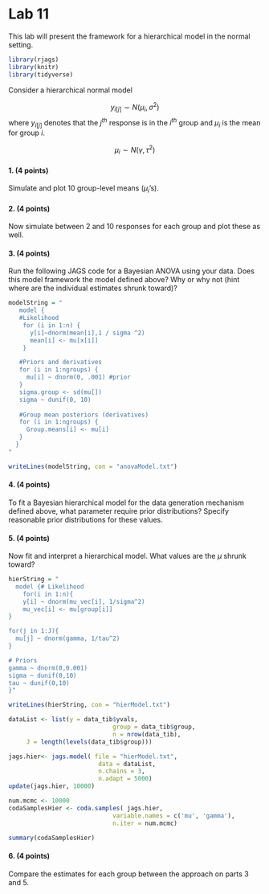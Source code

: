 # Lab 11

This lab will present the
framework for a hierarchical model in the normal setting. 

``` r
library(rjags)
library(knitr)
library(tidyverse)
```


Consider a hierarchical normal model

$$y_{i[j]} \sim N(\mu_i, \sigma^2)$$ where $y_{i[j]}$ denotes that the
$j^{th}$ response is in the $i^{th}$ group and $\mu_i$ is the mean for
group $i$.

$$\mu_i \sim N(\gamma, \tau^2)$$

#### 1. (4 points)

Simulate and plot 10 group-level means ($\mu_{i}$’s).

#### 2. (4 points)

Now simulate between 2 and 10 responses for each group and plot these as
well.

#### 3. (4 points)

Run the following JAGS code for a Bayesian ANOVA using your data. Does
this model framework the model defined above? Why or why not (hint where
are the individual estimates shrunk toward)?

``` r
modelString = "
   model {
   #Likelihood
    for (i in 1:n) {
      y[i]~dnorm(mean[i],1 / sigma ^2)
      mean[i] <- mu[x[i]]
    }

   #Priors and derivatives
   for (i in 1:ngroups) {
     mu[i] ~ dnorm(0, .001) #prior
   }
   sigma.group <- sd(mu[])
   sigma ~ dunif(0, 10)
 
   #Group mean posteriors (derivatives)
   for (i in 1:ngroups) {
     Group.means[i] <- mu[i]
   }
  }
"

writeLines(modelString, con = "anovaModel.txt")
```

#### 4. (4 points)

To fit a Bayesian hierarchical model for the data generation mechanism
defined above, what parameter require prior distributions? Specify
reasonable prior distributions for these values.

#### 5. (4 points)

Now fit and interpret a hierarchical model. What values are the $\mu$
shrunk toward?

``` r
hierString = "
  model {# Likelihood
    for(i in 1:n){
    y[i] ~ dnorm(mu_vec[i], 1/sigma^2)
    mu_vec[i] <- mu[group[i]]
}

for(j in 1:J){
  mu[j] ~ dnorm(gamma, 1/tau^2)
}

# Priors
gamma ~ dnorm(0,0.001)
sigma ~ dunif(0,10)
tau ~ dunif(0,10)
}"

writeLines(hierString, con = "hierModel.txt")

dataList <- list(y = data_tib$yvals, 
                             group = data_tib$group, 
                             n = nrow(data_tib),
     J = length(levels(data_tib$group)))

jags.hier<- jags.model( file = "hierModel.txt", 
                         data = dataList, 
                         n.chains = 3, 
                         n.adapt = 5000)
update(jags.hier, 10000)

num.mcmc <- 10000
codaSamplesHier <- coda.samples( jags.hier, 
                             variable.names = c('mu', 'gamma'), 
                             n.iter = num.mcmc)

summary(codaSamplesHier)
```

#### 6. (4 points)

Compare the estimates for each group between the approach on parts 3 and
5.
